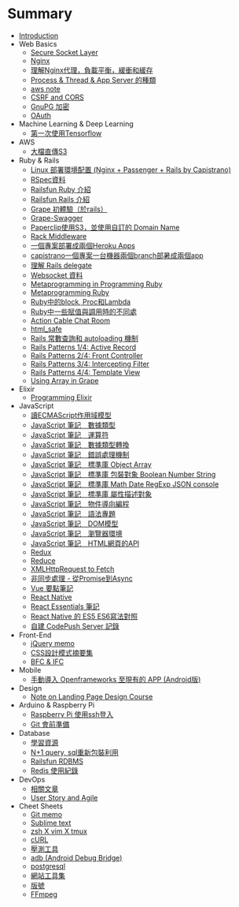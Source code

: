 # Summary

* [Introduction](README.md)
* Web Basics
  * [Secure Socket Layer](articles/http.md)
  * [Nginx](articles/nginx.md)
  * [理解Nginx代理，負載平衡，緩衝和緩存](articles/understand-nginx-proxy-load-balancing-buffer-and-cache.md)
  * [Process & Thread & App Server 的種類](articles/webserver.md)
  * [aws note](articles/aws-note.md)
  * [CSRF and CORS](articles/csrf-and-cors.md)
  * [GnuPG 加密](articles/gpg.md)
  * [OAuth](articles/oauth.md)
* Machine Learning & Deep Learning
  * [第一次使用Tensorflow](articles/first-tf-setup.md)
* AWS
  * [大檔直傳S3](articles/client-upload-large-file-to-s3.md)
* Ruby & Rails
  * [Linux 部署環境配置 \(Nginx + Passenger + Rails by Capistrano\)](articles/deploying-rails-on-ubuntu-14-trusty-with-nginx-passenger-using-capistrano.md)
  * [RSpec資料](articles/rspec.md)
  * [Railsfun Ruby 介紹](articles/railsfun-ruby.md)
  * [Railsfun Rails 介紹](articles/railsfun-rails.md)
  * [Grape 初體驗（於rails）](articles/grape-first-experience.md)
  * [Grape-Swagger](articles/grape-swagger.md)
  * [Paperclip使用S3，並使用自訂的 Domain Name](articles/paperclip.md)
  * [Rack Middleware](articles/rack-middleware.md)
  * [一個專案部署成兩個Heroku Apps](articles/deploy-a-project-into-two-heroku-apps.md)
  * [capistrano一個專案一台機器兩個branch部暑成兩個app](articles/a-project-a-machine-two-summer-branch-into-two-app.md)
  * [理解 Rails delegate](articles/understanding-rails-delegate.md)
  * [Websocket 資料](articles/websocket-data.md)
  * [Metaprogramming in Programming Ruby](articles/metaprogramming-in-programming-ruby.md)
  * [Metaprogramming Ruby](articles/metaprogramming_ruby_part1.md)
  * [Ruby中的block, Proc和Lambda](articles/ruby_block_proc_lambda.md)
  * [Ruby中一些賦值與調用時的不同處](articles/ruby-call-and-set-param.md)
  * [Action Cable Chat Room](articles/action-cable-chatroom.md)
  * [html_safe](articles/acitve_support.md)
  * [Rails 常數查詢和 autoloading 機制](articles/rails_autoloading.md)
  * [Rails Patterns 1/4: Active Record](articles/rails-patterns-active-record.md)
  * [Rails Patterns 2/4: Front Controller](articles/rails-patterns-front-controller.md)
  * [Rails Patterns 3/4: Intercepting Filter](articles/rails-patterns-intercepting-filter.md)
  * [Rails Patterns 4/4: Template View](articles/rails-patterns-template-view.md)
  * [Using Array in Grape](articles/using-array-in-grape.md)
* Elixir
  * [Programming Elixir](articles/programming-elixir.md)
* JavaScript
  * [讀ECMAScript作用域模型](articles/ecmascript_scope.md)
  * [JavaScript 筆記　數據類型](articles/javascript-note-1.md)
  * [JavaScript 筆記　運算符](articles/javascript-note-2.md)
  * [JavaScript 筆記　數據類型轉換](articles/javascript-note-3.md)
  * [JavaScript 筆記　錯誤處理機制](articles/javascript-note-4.md)
  * [JavaScript 筆記　標準庫 Object Array](articles/javascript-note-5.md)
  * [JavaScript 筆記　標準庫 包裝對象 Boolean Number String](articles/javascript-note-6.md)
  * [JavaScript 筆記　標準庫 Math Date RegExp JSON console](articles/javascript-note-7.md)
  * [JavaScript 筆記　標準庫 屬性描述對象](articles/javascript-note-8.md)
  * [JavaScript 筆記　物件導向編程](articles/js-oo.md)
  * [JavaScript 筆記　語法專題](articles/js-insight.md)
  * [JavaScript 筆記　DOM模型](articles/js-dom.md)
  * [JavaScript 筆記　瀏覽器環境](articles/js-browser.md)
  * [JavaScript 筆記　HTML網頁的API](articles/js-webapi.md)
  * [Redux](articles/learn-redux.md)
  * [Reduce](articles/reduce.md)
  * [XMLHttpRequest to Fetch](articles/xmlhttprequest_fetch.md)
  * [非同步處理 - 從Promise到Async](articles/asyc_javascript.md)
  * [Vue 要點筆記](articles/vue.md)
  * [React Native](articles/learn-react-native.md)
  * [React Essentials 筆記](articles/react-essentials.md)
  * [React Native 的 ES5 ES6寫法對照](articles/es5-es6.md)
  * [自建 CodePush Server 記錄](articles/build-code-push-server.md)
* Front-End
  * [jQuery memo](articles/jquery-memo.md)
  * [CSS設計模式摘要集](articles/css-design-pattern-digest.md)
  * [BFC & IFC](articles/bfc_collapsing_margins.md)
* Mobile
  * [手動導入 Openframeworks 至現有的 APP (Android版)](articles/implement_of_into_android.md)
* Design
  * [Note on Landing Page Design Course](articles/udemy-course-landing-page-design-note.md)
* Arduino & Raspberry Pi
  * [Raspberry Pi 使用ssh登入](articles/rpi.md)
  * [Git 會前準備](articles/prior-to-git-ready.md)
* Database
  * [學習資源](articles/database.md)
  * [N+1 query, sql重新包裝利用](articles/n-1-query.md)
  * [Railsfun RDBMS](articles/railsfun_db.md)
  * [Redis 使用紀錄](articles/redis.md)
* DevOps
  * [相關文章](articles/devops.md)
  * [User Story and Agile](articles/user-story-agile.md)
* Cheet Sheets
  * [Git memo](articles/git-memo-for-git-real.md)
  * [Sublime text](articles/sublime-text-hotkey.md)
  * [zsh X vim X tmux](articles/tmux.md)
  * [cURL](articles/curl.md)
  * [壓測工具](articles/load-test.md)
  * [adb (Android Debug Bridge)](articles/adb_cheet_sheet.md)
  * [postgresql](articles/postgresql-on-ubuntu.md)
  * [網站工具集](articles/tools.md)
  * [版號](articles/version_code.md)
  * [FFmpeg](articles/ffmpeg.md)